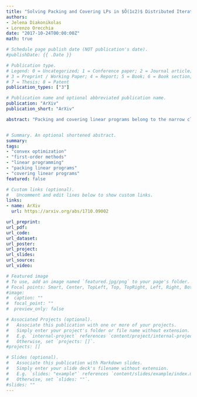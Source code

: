 ```yaml
---
title: "Solving Packing and Covering LPs in $Õ(1ε2)$ Distributed Iterations with a Single Algorithm and Simpler Analysis"
authors:
- Jelena Diakonikolas
- Lorenzo Orecchia
date: "2017-10-24T00:00:00Z"
math: true

# Schedule page publish date (NOT publication's date).
#publishDate: {{ .Date }}

# Publication type.
# Legend: 0 = Uncategorized; 1 = Conference paper; 2 = Journal article;
# 3 = Preprint / Working Paper; 4 = Report; 5 = Book; 6 = Book section;
# 7 = Thesis; 8 = Patent
publication_types: ["3"]

# Publication name and optional abbreviated publication name.
publication: "ArXiv"
publication_short: "ArXiv"

abstract: "Packing and covering linear programs belong to the narrow class of linear programs that are efficiently solvable in parallel and distributed models of computation, yet are a powerful modeling tool for a wide range of fundamental problems in theoretical computer science, operations research, and many other areas. Following recent progress in obtaining faster distributed and parallel algorithms for packing and covering linear programs, we present a simple algorithm whose iteration count matches the best known $Õ (1ϵ2)$ for this class of problems. The algorithm is similar to the algorithm of [Allen-Zhu and Orecchia, 2015], it can be interpreted as Nesterov's dual averaging, and it constructs approximate solutions to both primal (packing) and dual (covering) problems. However, the analysis relies on the construction of an approximate optimality gap and a primal-dual view, leading to a more intuitive interpretation. Moreover, our analysis suggests that all existing algorithms for solving packing and covering linear programs in parallel/distributed models of computation are, in fact, unaccelerated, and raises the question of designing accelerated algorithms for this class of problems."


# Summary. An optional shortened abstract.
summary: 
tags:
- "convex optimization"
- "first-order methods"
- "linear programming"
- "packing linear programs"
- "covering linear programs"
featured: false

# Custom links (optional).
#   Uncomment and edit lines below to show custom links.
links:
- name: ArXiv
  url: https://arxiv.org/abs/1710.09002

url_preprint: 
url_pdf: 
url_code:
url_dataset:
url_poster:
url_project:
url_slides:
url_source:
url_video:

# Featured image
# To use, add an image named `featured.jpg/png` to your page's folder. 
# Focal points: Smart, Center, TopLeft, Top, TopRight, Left, Right, BottomLeft, Bottom, BottomRight.
#image:
#  caption: ""
#  focal_point: ""
#  preview_only: false

# Associated Projects (optional).
#   Associate this publication with one or more of your projects.
#   Simply enter your project's folder or file name without extension.
#   E.g. `internal-project` references `content/project/internal-project/index.md`.
#   Otherwise, set `projects: []`.
#projects: []

# Slides (optional).
#   Associate this publication with Markdown slides.
#   Simply enter your slide deck's filename without extension.
#   E.g. `slides: "example"` references `content/slides/example/index.md`.
#   Otherwise, set `slides: ""`.
#slides: ""
---
```

